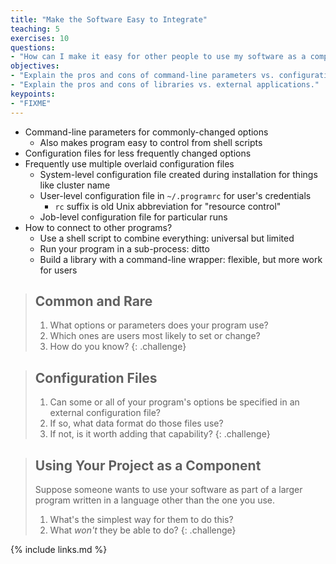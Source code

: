```yaml
---
title: "Make the Software Easy to Integrate"
teaching: 5
exercises: 10
questions:
- "How can I make it easy for other people to use my software as a component in their work?"
objectives:
- "Explain the pros and cons of command-line parameters vs. configuration files."
- "Explain the pros and cons of libraries vs. external applications."
keypoints:
- "FIXME"
---
```


*   Command-line parameters for commonly-changed options
    *   Also makes program easy to control from shell scripts
*   Configuration files for less frequently changed options
*   Frequently use multiple overlaid configuration files
    *   System-level configuration file created during installation for things like cluster name
    *   User-level configuration file in `~/.programrc` for user's credentials
        *   `rc` suffix is old Unix abbreviation for "resource control"
    *   Job-level configuration file for particular runs
*   How to connect to other programs?
    *   Use a shell script to combine everything: universal but limited
    *   Run your program in a sub-process: ditto
    *   Build a library with a command-line wrapper: flexible, but more work for users

> ## Common and Rare
>
> 1.  What options or parameters does your program use?
> 2.  Which ones are users most likely to set or change?
> 3.  How do you know?
{: .challenge}

> ## Configuration Files
>
> 1.  Can some or all of your program's options be specified in an external configuration file?
> 2.  If so, what data format do those files use?
> 3.  If not, is it worth adding that capability?
{: .challenge}

> ## Using Your Project as a Component
>
> Suppose someone wants to use your software as part of a larger program
> written in a language other than the one you use.
>
> 1.  What's the simplest way for them to do this?
> 2.  What *won't* they be able to do?
{: .challenge}

{% include links.md %}
